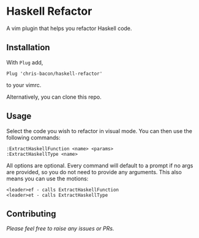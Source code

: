 # Haskell Refactor

A vim plugin that helps you refactor Haskell code.

## Installation

With `Plug` add,

```vim
Plug 'chris-bacon/haskell-refactor'
```

to your vimrc.

Alternatively, you can clone this repo.

## Usage

Select the code you wish to refactor in visual mode. You can then use the following commands:

```vim
:ExtractHaskellFunction <name> <params>
:ExtractHaskellType <name>
```

All options are optional. Every command will default to a prompt if no args are provided, so you do not need to provide any arguments. This also means you can use the motions:

```
<leader>ef - calls ExtractHaskellFunction
<leader>et - calls ExtractHaskellType
```

## Contributing

_Please feel free to raise any issues or PRs._
